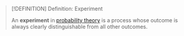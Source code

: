 >[!DEFINITION] Definition: Experiment
>
>An **experiment** in [probability theory](index.md) is a process whose outcome is always clearly distinguishable from all other outcomes.
>
